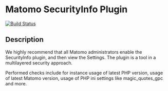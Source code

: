 # Matomo SecurityInfo Plugin

[![Build Status](https://travis-ci.org/matomo-org/plugin-SecurityInfo.svg?branch=4.x-dev)](https://travis-ci.org/matomo-org/plugin-SecurityInfo)

## Description

We highly recommend that all Matomo administrators enable the SecurityInfo plugin, and then view the Settings. The plugin is a tool in a multilayered security approach.

Performed checks include for instance usage of latest PHP version, usage of latest Matomo version, usage of PHP ini settings like magic_quotes_gpc and more. 
